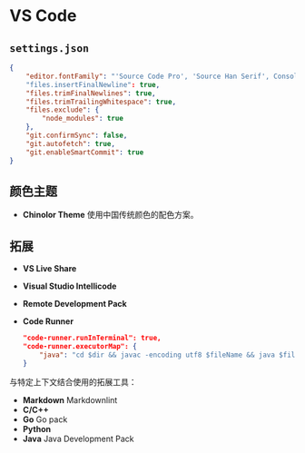 # VS Code

## `settings.json`

```json
{
    "editor.fontFamily": "'Source Code Pro', 'Source Han Serif', Consolas, 'Courier New', monospace"
    "files.insertFinalNewline": true,
    "files.trimFinalNewlines": true,
    "files.trimTrailingWhitespace": true,
    "files.exclude": {
        "node_modules": true
    },
    "git.confirmSync": false,
    "git.autofetch": true,
    "git.enableSmartCommit": true
}
```

## 颜色主题

* **Chinolor Theme** 使用中国传统颜色的配色方案。

## 拓展

* **VS Live Share**
* **Visual Studio Intellicode**
* **Remote Development Pack**
* **Code Runner**

    ```json
    "code-runner.runInTerminal": true,
    "code-runner.executorMap": {
        "java": "cd $dir && javac -encoding utf8 $fileName && java $fileNameWithoutExt",
    }
    ```

与特定上下文结合使用的拓展工具：

* **Markdown** Markdownlint
* **C/C++**
* **Go** Go pack
* **Python**
* **Java** Java Development Pack
